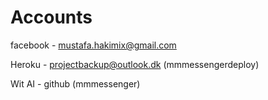 # Accounts

facebook - mustafa.hakimix@gmail.com

Heroku - projectbackup@outlook.dk (mmmessengerdeploy)

Wit AI - github (mmmessenger)





